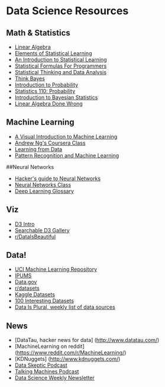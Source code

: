 # Data Science Resources

## Math & Statistics

* [Linear Algebra](http://ocw.mit.edu/courses/mathematics/18-06-linear-algebra-spring-2010/)
* [Elements of Statistical Learning](http://statweb.stanford.edu/~tibs/ElemStatLearn/)
* [An Introduction to Statistical Learning](http://www-bcf.usc.edu/~gareth/ISL/)
* [Statistical Formulas For Programmers](http://www.evanmiller.org/statistical-formulas-for-programmers.html)
* [Statistical Thinking and Data Analysis](http://ocw.mit.edu/courses/sloan-school-of-management/15-075j-statistical-thinking-and-data-analysis-fall-2011/index.htm)
* [Think Bayes](http://www.greenteapress.com/thinkbayes/) 
* [Introduction to Probability](http://www.stat.berkeley.edu/~aldous/134/grinstead.pdf)
* [Statistics 110: Probability](http://projects.iq.harvard.edu/stat110/youtube)
* [Introduction to Bayesian Statistics](https://www.youtube.com/watch?v=m_XdFYOZ6K4&list=PLUAHeOPjkJscoDA4FZXN_h6Vj_1V5AdUi)
* [Linear Algebra Done Wrong](http://www.math.brown.edu/~treil/papers/LADW/LADW-2014-09.pdf)


## Machine Learning

* [A Visual Introduction to Machine Learning](http://www.r2d3.us/visual-intro-to-machine-learning-part-1/)
* [Andrew Ng's Coursera Class](https://www.coursera.org/learn/machine-learning)
* [Learning from Data](https://work.caltech.edu/telecourse.html)
* [Pattern Recognition and Machine Learning](http://www.rmki.kfki.hu/~banmi/elte/Bishop%20-%20Pattern%20Recognition%20and%20Machine%20Learning.pdf)

##Neural Networks

* [Hacker's guide to Neural Networks](http://karpathy.github.io/neuralnets/)
* [Neural Networks Class](https://www.youtube.com/playlist?list=PL6Xpj9I5qXYEcOhn7TqghAJ6NAPrNmUBH)
* [Deep Learning Glossary](http://www.wildml.com/deep-learning-glossary/)

## Viz

* [D3 Intro](http://vadim.ogievetsky.com/IntroD3/#1)
* [Searchable D3 Gallery](http://christopheviau.com/d3list/gallery.html)
* [r/DataIsBeautiful](http://www.reddit.com/r/dataisbeautiful)

## Data!

* [UCI Machine Learning Repository](https://archive.ics.uci.edu/ml/index.html)
* [IPUMS](https://usa.ipums.org/usa/)
* [Data.gov](http://www.data.gov/)
* [r/datasets](https://www.reddit.com/r/datasets)
* [Kaggle Datasets](https://www.kaggle.com/datasets)
* [100 Interesting Datasets](http://rs.io/100-interesting-data-sets-for-statistics/)
* [Data Is Plural, weekly list of data sources](http://tinyletter.com/data-is-plural)


## News

* [DataTau, hacker news for data] (http://www.datatau.com/)
* [MachineLearning on reddit] (https://www.reddit.com/r/MachineLearning/)
* [KDNuggets] (http://www.kdnuggets.com/)
* [Data Skeptic Podcast](http://dataskeptic.com/)
* [Talking Machines Podcast](http://www.thetalkingmachines.com/)
* [Data Science Weekly Newsletter](http://www.datascienceweekly.org/)
